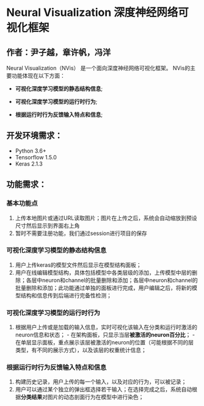 # Neural Visualization 深度神经网络可视化框架
## 作者：尹子越，章许帆，冯洋

Neural Visualization（NVis） 是一个面向深度神经网络可视化框架。
NVis的主要功能体现在以下方面：

  * **可视化深度学习模型的静态结构信息**;

  * **可视化深度学习模型的运行时行为**;

  * **根据运行时行为反馈输入特点和信息**;

## 开发环境需求：

- Python 3.6+
- Tensorflow 1.5.0
- Keras 2.1.3

## 功能需求：

### 基本功能点
  1. 上传本地图片或通过URL读取图片；图片在上传之后，系统会自动缩放到预设尺寸然后显示到界面右上角
  2. 暂时不需要注册功能，我们通过session进行项目的保存
  

### 可视化深度学习模型的静态结构信息
  1. 用户上传keras的模型文件然后显示在模型结构面板；
  2. 用户在线编辑模型结构，具体包括模型中各类层级的添加，上传模型中层的删除；各层中neuron和channel的批量删除和添加；各层中neuron和channel的批量删除和添加；此功能通过单独的面板进行完成，用户编辑之后，将新的模型结构和信息传到后端进行完备性检测；
  
### 可视化深度学习模型的运行时行为
  1. 根据用户上传或是加载的输入信息，实时可视化该输入在分类和运行时激活的neuron信息和状态；
    - 在架构面板，只显示当层**被激活的neuron百分比**；
    - 在单层显示面板，重点展示该层被激活的neuron的位置（可能根据不同的层类型，有不同的展示方式），以及该层的权重统计信息；

### 根据运行时行为反馈输入特点和信息
  1. 构建历史记录，用户上传的每一个输入，以及对应的行为，可以被记录；
  2. 用户可以通过某个独立的弹出框选择若干输入；在选择完成之后，系统自动根据**分类结果**对图片的动态剖面行为在模型中进行染色；
